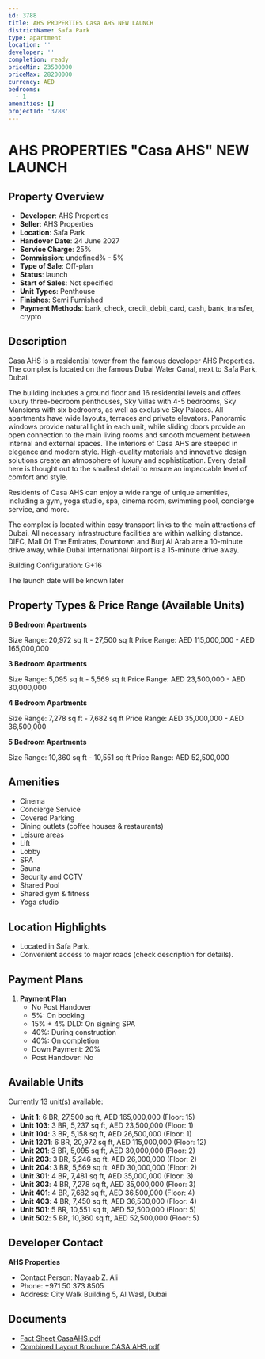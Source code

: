 ```yaml
---
id: 3788
title: AHS PROPERTIES Casa AHS NEW LAUNCH
districtName: Safa Park
type: apartment
location: ''
developer: ''
completion: ready
priceMin: 23500000
priceMax: 28200000
currency: AED
bedrooms:
  - 1
amenities: []
projectId: '3788'
---
```


# AHS PROPERTIES "Casa AHS" NEW LAUNCH

## Property Overview
- **Developer**: AHS Properties
- **Seller**: AHS Properties
- **Location**: Safa Park
- **Handover Date**: 24 June 2027
- **Service Charge**: 25%
- **Commission**: undefined% - 5%
- **Type of Sale**: Off-plan
- **Status**: launch
- **Start of Sales**: Not specified
- **Unit Types**: Penthouse
- **Finishes**: Semi Furnished
- **Payment Methods**: bank_check, credit_debit_card, cash, bank_transfer, crypto

## Description
Casa AHS is a residential tower from the famous developer AHS Properties. The complex is located on the famous Dubai Water Canal, next to Safa Park, Dubai. 

The building includes a ground floor and 16 residential levels and offers luxury three-bedroom penthouses, Sky Villas with 4-5 bedrooms, Sky Mansions with six bedrooms, as well as exclusive Sky Palaces. All apartments have wide layouts, terraces and private elevators. Panoramic windows provide natural light in each unit, while sliding doors provide an open connection to the main living rooms and smooth movement between internal and external spaces. The interiors of Casa AHS are steeped in elegance and modern style. High-quality materials and innovative design solutions create an atmosphere of luxury and sophistication. Every detail here is thought out to the smallest detail to ensure an impeccable level of comfort and style.

Residents of Casa AHS can enjoy a wide range of unique amenities, including a gym, yoga studio, spa, cinema room, swimming pool, concierge service, and more. 

The complex is located within easy transport links to the main attractions of Dubai. All necessary infrastructure facilities are within walking distance. DIFC, Mall Of The Emirates, Downtown and Burj Al Arab are a 10-minute drive away, while Dubai International Airport is a 15-minute drive away.

Building Configuration: G+16

The launch date will be known later

## Property Types & Price Range (Available Units)
**6 Bedroom Apartments**

Size Range: 20,972 sq ft - 27,500 sq ft
Price Range: AED 115,000,000 - AED 165,000,000

**3 Bedroom Apartments**

Size Range: 5,095 sq ft - 5,569 sq ft
Price Range: AED 23,500,000 - AED 30,000,000

**4 Bedroom Apartments**

Size Range: 7,278 sq ft - 7,682 sq ft
Price Range: AED 35,000,000 - AED 36,500,000

**5 Bedroom Apartments**

Size Range: 10,360 sq ft - 10,551 sq ft
Price Range: AED 52,500,000

## Amenities
- Cinema
- Concierge Service
- Covered Parking
- Dining outlets  (coffee houses & restaurants)
- Leisure areas
- Lift
- Lobby
- SPA
- Sauna
- Security and CCTV
- Shared Pool
- Shared gym & fitness
- Yoga studio

## Location Highlights
- Located in Safa Park.
- Convenient access to major roads (check description for details).

## Payment Plans
1. **Payment Plan**
   - No Post Handover
   - 5%: On booking
   - 15% + 4% DLD: On signing SPA
   - 40%: During construction
   - 40%: On completion
   - Down Payment: 20%
   - Post Handover: No

## Available Units
Currently 13 unit(s) available:
- **Unit 1**: 6 BR, 27,500 sq ft, AED 165,000,000 (Floor: 15)
- **Unit 103**: 3 BR, 5,237 sq ft, AED 23,500,000 (Floor: 1)
- **Unit 104**: 3 BR, 5,158 sq ft, AED 26,500,000 (Floor: 1)
- **Unit 1201**: 6 BR, 20,972 sq ft, AED 115,000,000 (Floor: 12)
- **Unit 201**: 3 BR, 5,095 sq ft, AED 30,000,000 (Floor: 2)
- **Unit 203**: 3 BR, 5,246 sq ft, AED 26,000,000 (Floor: 2)
- **Unit 204**: 3 BR, 5,569 sq ft, AED 30,000,000 (Floor: 2)
- **Unit 301**: 4 BR, 7,481 sq ft, AED 35,000,000 (Floor: 3)
- **Unit 303**: 4 BR, 7,278 sq ft, AED 35,000,000 (Floor: 3)
- **Unit 401**: 4 BR, 7,682 sq ft, AED 36,500,000 (Floor: 4)
- **Unit 403**: 4 BR, 7,450 sq ft, AED 36,500,000 (Floor: 4)
- **Unit 501**: 5 BR, 10,551 sq ft, AED 52,500,000 (Floor: 5)
- **Unit 502**: 5 BR, 10,360 sq ft, AED 52,500,000 (Floor: 5)

## Developer Contact
**AHS Properties**
- Contact Person: Nayaab Z. Ali
- Phone: +971 50 373 8505
- Address: City Walk Building 5, Al Wasl, Dubai

## Documents
- [Fact Sheet CasaAHS.pdf](https://cdn.geniemap.net/2025/04/09/oPHaowZSY5J9NYsIP2fwuYD3sy8WxSseFzk13fFM.pdf)
- [Combined Layout Brochure CASA AHS.pdf](https://cdn.geniemap.net/2025/04/09/Y1cFBIHHEmum8bIQXj9wsck9hH49CtWhlJKkDXOQ.pdf)
